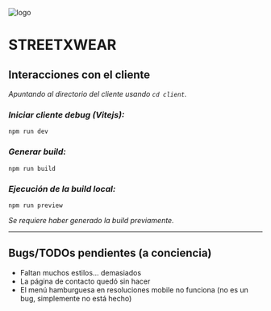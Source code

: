 ![logo](https://i.imgur.com/l1WZbFb.png)

# STREETXWEAR

## Interacciones con el cliente

_Apuntando al directorio del cliente usando `cd client`._

### _**Iniciar cliente debug (Vitejs):**_

```
npm run dev
```

### _**Generar build:**_

```
npm run build
```

### _**Ejecución de la build local:**_

```
npm run preview
```

_Se requiere haber generado la build previamente._

---

## Bugs/TODOs pendientes (a conciencia)

- Faltan muchos estilos... demasiados
- La página de contacto quedó sin hacer
- El menú hamburguesa en resoluciones mobile no funciona (no es un bug, simplemente no está hecho)
